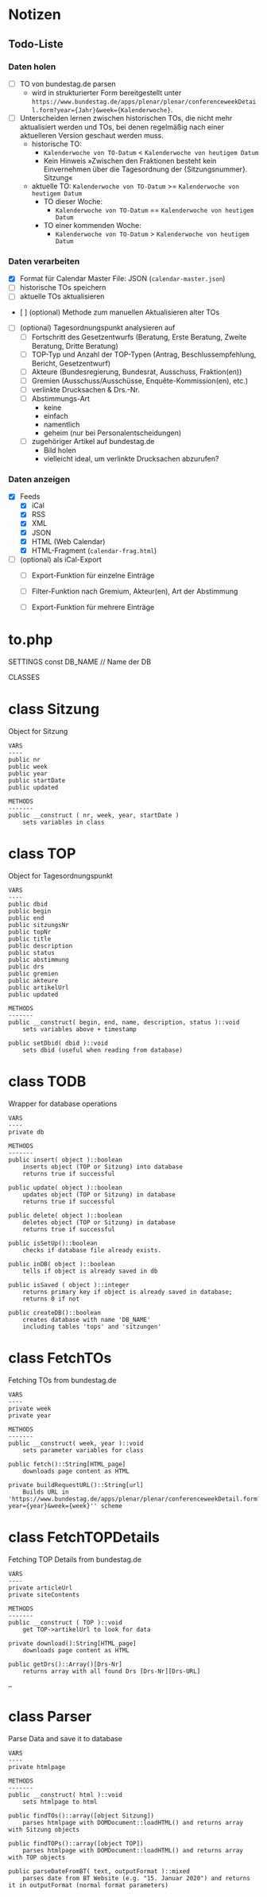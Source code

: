 Notizen
=======

Todo-Liste
----------

### Daten holen
- [ ] TO von bundestag.de parsen
	- wird in strukturierter Form bereitgestellt unter `https://www.bundestag.de/apps/plenar/plenar/conferenceweekDetail.form?year={Jahr}&week={Kalenderwoche}`.
- [ ] Unterscheiden lernen zwischen historischen TOs, die nicht mehr aktualisiert werden und TOs, bei denen regelmäßig nach einer aktuelleren Version geschaut werden muss.
	- historische TO:
		- `Kalenderwoche von TO-Datum` < `Kalenderwoche von heutigem Datum`
		- Kein Hinweis »Zwischen den Fraktionen besteht kein Einvernehmen über die Tagesordnung der {Sitzungsnummer}. Sitzung«
	- aktuelle TO: `Kalenderwoche von TO-Datum` >= `Kalenderwoche von heutigem Datum`
		- TO dieser Woche:
			- `Kalenderwoche von TO-Datum` == `Kalenderwoche von heutigem Datum`
		- TO einer kommenden Woche:
			- `Kalenderwoche von TO-Datum` > `Kalenderwoche von heutigem Datum`

### Daten verarbeiten
- [x] Format für Calendar Master File: JSON (`calendar-master.json`)
- [ ] historische TOs speichern
- [ ] aktuelle TOs aktualisieren
- [ ] \(optional) Methode zum manuellen Aktualisieren alter TOs
- [ ] \(optional) Tagesordnungspunkt analysieren auf
	- [ ] Fortschritt des Gesetzentwurfs (Beratung, Erste Beratung, Zweite Beratung, Dritte Beratung)
	- [ ] TOP-Typ und Anzahl der TOP-Typen (Antrag, Beschlussempfehlung, Bericht, Gesetzentwurf)
	- [ ] Akteure (Bundesregierung, Bundesrat, Ausschuss, Fraktion(en))
	- [ ] Gremien (Ausschuss/Ausschüsse, Enquête-Kommission(en), etc.)
	- [ ] verlinkte Drucksachen & Drs.-Nr.
	- [ ] Abstimmungs-Art
		- keine
		- einfach
		- namentlich
		- geheim (nur bei Personalentscheidungen)
	- [ ] zugehöriger Artikel auf bundestag.de
		- Bild holen
		- vielleicht ideal, um verlinkte Drucksachen abzurufen?


### Daten anzeigen
- [x] Feeds
	- [x] iCal
	- [x] RSS
	- [x] XML
	- [x] JSON
	- [x] HTML (Web Calendar)
	- [x] HTML-Fragment (`calendar-frag.html`)
- [ ] \(optional) als iCal-Export
	- [ ] Export-Funktion für einzelne Einträge
	- [ ] Filter-Funktion nach Gremium, Akteur(en), Art der Abstimmung
	- [ ] Export-Funktion für mehrere Einträge


# to.php

SETTINGS
	const DB_NAME // Name der DB

CLASSES

class Sitzung
=============
Object for Sitzung

	VARS
	----
	public nr
	public week
	public year
	public startDate
	public updated

	METHODS
	-------
	public __construct ( nr, week, year, startDate )
		sets variables in class


class TOP
=========
Object for Tagesordnungspunkt

	VARS
	----
	public dbid
	public begin
	public end
	public sitzungsNr
	public topNr
	public title
	public description
	public status
	public abstimmung
	public drs
	public gremien
	public akteure
	public artikelUrl
	public updated

	METHODS
	-------
	public __construct( begin, end, name, description, status )::void
		sets variables above + timestamp

	public setDbid( dbid )::void
		sets dbid (useful when reading from database)



class TODB
==========
Wrapper for database operations

	VARS
	----
	private db

	METHODS
	-------
	public insert( object )::boolean
		inserts object (TOP or Sitzung) into database
		returns true if successful

	public update( object )::boolean
		updates object (TOP or Sitzung) in database
		returns true if successful

	public delete( object )::boolean
		deletes object (TOP or Sitzung) in database
		returns true if successful

	public isSetUp()::boolean
		checks if database file already exists.

	public inDB( object )::boolean
		tells if object is already saved in db

	public isSaved ( object )::integer
		returns primary key if object is already saved in database;
		returns 0 if not

	public createDB()::boolean
		creates database with name 'DB_NAME'
		including tables 'tops' and 'sitzungen'



class FetchTOs
==============
Fetching TOs from bundestag.de

	VARS
	----
	private week
	private year

	METHODS
	-------
	public __construct( week, year )::void
		sets parameter variables for class

	public fetch()::String[HTML_page]
		downloads page content as HTML

	private buildRequestURL()::String[url]
		Builds URL in 'https://www.bundestag.de/apps/plenar/plenar/conferenceweekDetail.form?year={year}&week={week}'' scheme



class FetchTOPDetails
=====================
Fetching TOP Details from bundestag.de

	VARS
	----
	private articleUrl
	private siteContents

	METHODS
	-------
	public __construct ( TOP )::void
		get TOP->artikelUrl to look for data

	private download():String[HTML_page]
		downloads page content as HTML

	public getDrs()::Array()[Drs-Nr]
		returns array with all found Drs [Drs-Nr][Drs-URL]

	…



class Parser
============
Parse Data and save it to database

	VARS
	----
	private htmlpage

	METHODS
	-------
	public __construct( html )::void
		sets htmlpage to html

	public findTOs()::array([object Sitzung])
		parses htmlpage with DOMDocument::loadHTML() and returns array with Sitzung objects

	public findTOPs()::array([object TOP])
		parses htmlpage with DOMDocument::loadHTML() and returns array with TOP objects

	public parseDateFromBT( text, outputFormat )::mixed
		parses date from BT Website (e.g. "15. Januar 2020") and returns it in outputFormat (normal format parameters)

